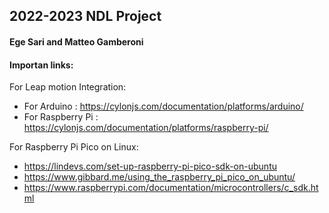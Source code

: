 ## 2022-2023 NDL Project
#### Ege Sari and Matteo Gamberoni


#### Importan links:

For Leap motion Integration:
 - For Arduino : https://cylonjs.com/documentation/platforms/arduino/
 - For Raspberry Pi : https://cylonjs.com/documentation/platforms/raspberry-pi/

 For Raspberry Pi Pico on Linux:
 - https://lindevs.com/set-up-raspberry-pi-pico-sdk-on-ubuntu
 - https://www.gibbard.me/using_the_raspberry_pi_pico_on_ubuntu/
 - https://www.raspberrypi.com/documentation/microcontrollers/c_sdk.html
